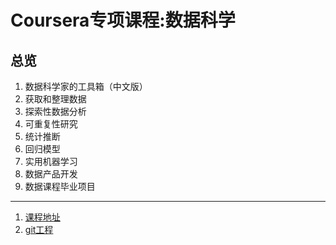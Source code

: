 Coursera专项课程:数据科学
======================

总览
--------
1. 数据科学家的工具箱（中文版）
2. 获取和整理数据
3. 探索性数据分析
4. 可重复性研究
5. 统计推断
6. 回归模型
7. 实用机器学习
8. 数据产品开发
9. 数据课程毕业项目



---
1. [课程地址](https://www.coursera.org/specialization/jhudatascience/1?utm_source=spark&utm_medium=banner)
2. [git工程](https://github.com/rushking2014/coursera.git)